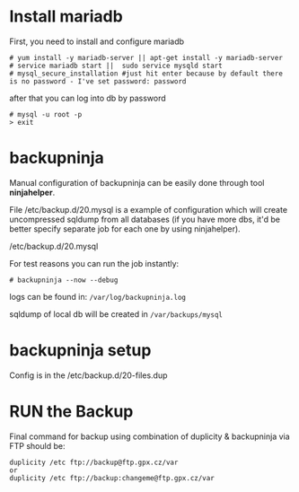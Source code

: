 # Install mariadb
First, you need to install and configure mariadb
```
# yum install -y mariadb-server || apt-get install -y mariadb-server
# service mariadb start ||  sudo service mysqld start
# mysql_secure_installation #just hit enter because by default there is no password - I've set password: password

```

after that you can log into db by password
```
# mysql -u root -p
> exit
```


# backupninja

Manual configuration of backupninja can be easily done through tool **ninjahelper**.

File /etc/backup.d/20.mysql is a example of configuration which will create uncompressed sqldump from all databases (if you have more dbs, it'd be better specify separate job for each one by using ninjahelper).

/etc/backup.d/20.mysql

For test reasons you can run the job instantly:
```
# backupninja --now --debug
```


logs can be found in:
```/var/log/backupninja.log``` 

sqldump of local db will be created in 
```/var/backups/mysql```

# backupninja setup 
Config is in the /etc/backup.d/20-files.dup

# RUN the Backup
Final command for backup using combination of duplicity & backupninja via FTP should be:
```
duplicity /etc ftp://backup@ftp.gpx.cz/var
or 
duplicity /etc ftp://backup:changeme@ftp.gpx.cz/var
```

